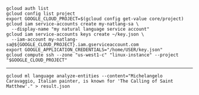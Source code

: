 ```
gcloud auth list
gcloud config list project
export GOOGLE_CLOUD_PROJECT=$(gcloud config get-value core/project)
gcloud iam service-accounts create my-natlang-sa \
  --display-name "my natural language service account"
gcloud iam service-accounts keys create ~/key.json \
  --iam-account my-natlang-sa@${GOOGLE_CLOUD_PROJECT}.iam.gserviceaccount.com
export GOOGLE_APPLICATION_CREDENTIALS="/home/USER/key.json"
gcloud compute ssh --zone "us-west1-c" "linux-instance" --project "$GOOGLE_CLOUD_PROJECT"
```

--------------------------------------------------------------------------------------------------------------------------------------------------------------------------------------------------------------------------------
```
gcloud ml language analyze-entities --content="Michelangelo Caravaggio, Italian painter, is known for 'The Calling of Saint Matthew'." > result.json
```
